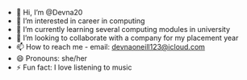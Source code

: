 - 👋 Hi, I’m @Devna20
- 👀 I’m interested in career in computing
- 🌱 I’m currently learning several computing modules in university
- 💞️ I’m looking to collaborate with a company for my placement year
- 📫 How to reach me - email: devnaoneill123@icloud.com
- 😄 Pronouns: she/her
- ⚡ Fun fact: I love listening to music

<!---
Devna20/Devna20 is a ✨ special ✨ repository because its `README.md` (this file) appears on your GitHub profile.
You can click the Preview link to take a look at your changes.
--->
